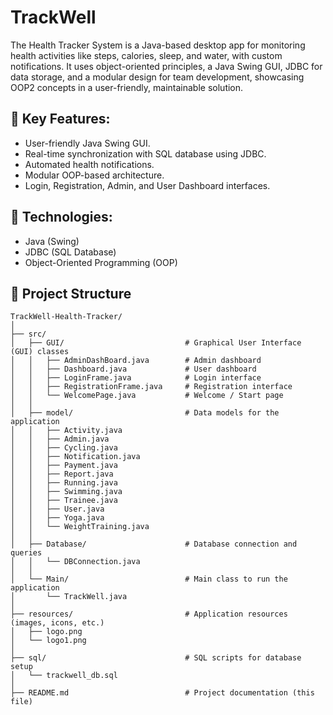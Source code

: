 # TrackWell
The Health Tracker System is a Java-based desktop app for monitoring health activities like steps, calories, sleep, and water, with custom notifications. It uses object-oriented principles, a Java Swing GUI, JDBC for data storage, and a modular design for team development, showcasing OOP2 concepts in a user-friendly, maintainable solution.

## 📌 Key Features:
- User-friendly Java Swing GUI.
- Real-time synchronization with SQL database using JDBC.
- Automated health notifications.
- Modular OOP-based architecture.
- Login, Registration, Admin, and User Dashboard interfaces.

## 💾 Technologies:
- Java (Swing)
- JDBC (SQL Database)
- Object-Oriented Programming (OOP)

## 📂 Project Structure
```plaintext
TrackWell-Health-Tracker/
│
├── src/
│   ├── GUI/                           # Graphical User Interface (GUI) classes
│   │   ├── AdminDashBoard.java        # Admin dashboard
│   │   ├── Dashboard.java             # User dashboard
│   │   ├── LoginFrame.java            # Login interface
│   │   ├── RegistrationFrame.java     # Registration interface
│   │   └── WelcomePage.java           # Welcome / Start page
│   │
│   ├── model/                         # Data models for the application
│   │   ├── Activity.java
│   │   ├── Admin.java
│   │   ├── Cycling.java
│   │   ├── Notification.java
│   │   ├── Payment.java
│   │   ├── Report.java
│   │   ├── Running.java
│   │   ├── Swimming.java
│   │   ├── Trainee.java
│   │   ├── User.java
│   │   ├── Yoga.java
│   │   └── WeightTraining.java
│   │
│   ├── Database/                      # Database connection and queries
│   │   └── DBConnection.java
│   │
│   └── Main/                          # Main class to run the application
│       └── TrackWell.java
│
├── resources/                         # Application resources (images, icons, etc.)
│   ├── logo.png
│   └── logo1.png
│
├── sql/                               # SQL scripts for database setup
│   └── trackwell_db.sql
│
├── README.md                          # Project documentation (this file)




